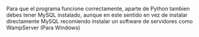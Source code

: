 Para que el programa funcione correctamente, aparte de Python tambien debes tener MySQL instalado, aunque en este sentido en vez de instalar directamente MySQL recomiendo instalar un 
software de servidores como WampServer (Para Windows)
